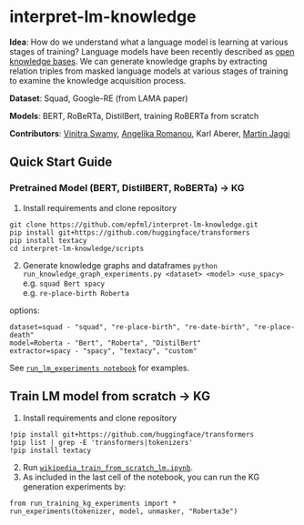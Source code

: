 # interpret-lm-knowledge

**Idea**: How do we understand what a language model is learning at various stages of training? Language models have been recently described as [open knowledge bases](https://github.com/facebookresearch/LAMA). We can generate knowledge graphs by extracting relation triples from masked language models at various stages of training to examine the knowledge acquisition process.  

**Dataset**: Squad, Google-RE (from LAMA paper)  

**Models**: BERT, RoBeRTa, DistilBert, training RoBERTa from scratch

**Contributors**: [Vinitra Swamy](https://github.com/vinitra), [Angelika Romanou](https://github.com/agromanou), Karl Aberer, [Martin Jaggi](https://github.com/martinjaggi)

## Quick Start Guide
### Pretrained Model (BERT, DistilBERT, RoBERTa) -> KG
1. Install requirements and clone repository  
```
git clone https://github.com/epfml/interpret-lm-knowledge.git
pip install git+https://github.com/huggingface/transformers   
pip install textacy
cd interpret-lm-knowledge/scripts
```
2. Generate knowledge graphs and dataframes
`python run_knowledge_graph_experiments.py <dataset> <model> <use_spacy>`  
e.g. `squad Bert spacy`  
e.g. `re-place-birth Roberta`    

options:  
```
dataset=squad - "squad", "re-place-birth", "re-date-birth", "re-place-death"  
model=Roberta - "Bert", "Roberta", "DistilBert"  
extractor=spacy - "spacy", "textacy", "custom"
```
See [`run_lm_experiments notebook`](scripts/run_lm_experiments.ipynb) for examples.

## Train LM model from scratch -> KG
1. Install requirements and clone repository
```
!pip install git+https://github.com/huggingface/transformers
!pip list | grep -E 'transformers|tokenizers'
!pip install textacy
```
2. Run [`wikipedia_train_from_scratch_lm.ipynb`](scripts/wikipedia_train_from_scratch_lm.ipynb).
3. As included in the last cell of the notebook, you can run the KG generation experiments by:
```
from run_training_kg_experiments import *
run_experiments(tokenizer, model, unmasker, "Roberta3e")
```
